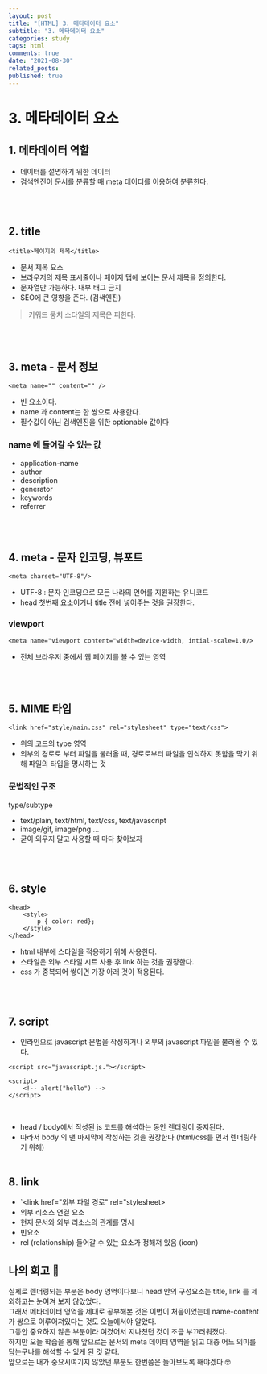 ```yaml
---
layout: post
title: "[HTML] 3. 메타데이터 요소"
subtitle: "3. 메타데이터 요소"
categories: study
tags: html
comments: true
date: "2021-08-30"
related_posts:
published: true
---
```


# 3. 메타데이터 요소

## 1. 메타데이터 역할
- 데이터를 설명하기 위한 데이터
- 검색엔진이 문서를 분류할 때 meta 데이터를 이용하여 분류한다.

<br><br>

## 2. title

`<title>페이지의 제목</title>`

- 문서 제목 요소
- 브라우저의 제목 표시줄이나 페이지 탭에 보이는 문서 제목을 정의한다.
- 문자열만 가능하다. 내부 태그 금지
- SEO에 큰 영향을 준다. (검색엔진)

> 키워드 뭉치 스타일의 제목은 피한다. 

<br><br>

## 3. meta - 문서 정보

`<meta name="" content="" />`

- 빈 요소이다.
- name 과 content는 한 쌍으로 사용한다.
- 필수값이 아닌 검색엔진을 위한 optionable 값이다

### name 에 들어갈 수 있는 값
- application-name <meta name="application-name" content="facebook" />
- author
- description
- generator
- keywords
- referrer

<br><br>


## 4. meta - 문자 인코딩, 뷰포트

`<meta charset="UTF-8"/>`
- UTF-8 : 문자 인코딩으로 모든 나라의 언어를 지원하는 유니코드
- head 첫번째 요소이거나 title 전에 넣어주는 것을 권장한다.

### viewport
`<meta name="viewport content="width=device-width, intial-scale=1.0/>`
- 전체 브라우저 중에서 웹 페이지를 볼 수 있는 영역

<br><br>

## 5. MIME 타입
`<link href="style/main.css" rel="stylesheet" type="text/css">`
- 위의 코드의 type 영역
- 외부의 경로로 부터 파일을 불러올 때, 경로로부터 파일을 인식하지 못함을 막기 위해 파일의 타입을 명시하는 것

### 문법적인 구조
type/subtype
- text/plain, text/html, text/css, text/javascript
- image/gif, image/png ...
- 굳이 외우지 말고 사용할 때 마다 찾아보자


<br><br>

## 6. style
```
<head>
    <style>
        p { color: red};
    </style>
</head>
```
- html 내부에 스타일을 적용하기 위해 사용한다.
- 스타일은 외부 스타일 시트 사용 후 link 하는 것을 권장한다.
- css 가 중복되어 쌓이면 가장 아래 것이 적용된다.


<br><br>

## 7. script
- 인라인으로 javascript 문법을 작성하거나 외부의 javascript 파일을 불러올 수 있다.


```
<script src="javascript.js."></script>

<script>
    <!-- alert("hello") -->
</script>
```
<br>

- head / body에서 작성된 js 코드를 해석하는 동안 렌더링이 중지된다.
- 따라서 body 의 맨 마지막에 작성하는 것을 권장한다 (html/css를 먼저 렌더링하기 위해)
<br><br>

## 8. link

- `<link href="외부 파일 경로" rel="stylesheet>
- 외부 리소스 연결 요소
- 현재 문서와 외부 리소스의 관계를 명시
- 빈요소
- rel (relationship) 들어갈 수 있는 요소가 정해져 있음 (icon)

## 나의 회고 🤫
실제로 렌더링되는 부분은 body 영역이다보니 head 안의 구성요소는 title, link 를 제외하고는 눈여겨 보지 않았었다.<br>
그래서 메타데이터 영역을 제대로 공부해본 것은 이번이 처음이었는데 name-content가 쌍으로 이루어져있다는 것도 오늘에서야 알았다.<br>
그동안 중요하지 않은 부분이라 여겼어서 지나쳤던 것이 조금 부끄러워졌다.<br>
하지만 오늘 학습을 통해 앞으로는 문서의 meta 데이터 영역을 읽고 대충 어느 의미를 담는구나를 해석할 수 있게 된 것 같다.<br>
앞으로는 내가 중요시여기지 않았던 부분도 한번쯤은 돌아보도록 해야겠다 🤓

